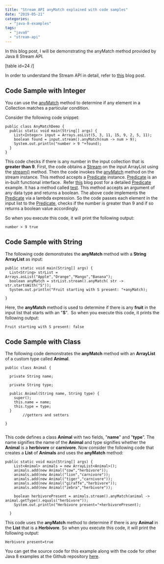 ```yaml
---
title: "Stream API anyMatch explained with code samples"
date: "2019-05-21"
categories: 
  - "java-8-examples"
tags: 
  - "java8"
  - "stream-api"
---
```


In this blog post, I will be demonstrating the anyMatch method provided by Java 8 Stream API.

\[table id=24 /\]

In order to understand the Stream API in detail, refer to [this](https://learnjava.co.in/java-8-streams/) blog post.

## Code Sample with Integer

You can use the [anyMatch](https://docs.oracle.com/javase/8/docs/api/java/util/stream/Stream.html#anyMatch-java.util.function.Predicate-) method to determine if any element in a Collection matches a particular condition.

Consider the following code snippet:

```
public class AnyMatchDemo {
  public static void main(String[] args) {
    List<Integer> input = Arrays.asList(5, 3, 11, 15, 9, 2, 5, 11);
    boolean found = input.stream().anyMatch(num -> num > 9);
    System.out.println("number > 9 "+found);
  }
}
```

This code checks if there is any number in the input collection that is **greater than 9**. First, the code obtains a [Stream](https://docs.oracle.com/javase/8/docs/api/?java/util/stream/Stream.html) on the input ArrayList using the [stream()](https://docs.oracle.com/javase/8/docs/api/java/util/Collection.html#stream--) method. Then the code invokes the [anyMatch](https://docs.oracle.com/javase/8/docs/api/java/util/stream/Stream.html#anyMatch-java.util.function.Predicate-) method on the stream instance. This method accepts a [Predicate](https://learnjava.co.in/java-8-predicate-example/) instance. [Predicate](https://learnjava.co.in/java-8-predicate-example/) is an in-built functional interface.  Refer [this](https://learnjava.co.in/java-8-predicate-example/) blog post for a detailed [Predicate](https://learnjava.co.in/java-8-predicate-example/) example. It has a method called [test](https://docs.oracle.com/javase/8/docs/api/java/util/function/Predicate.html#test-T-). This method accepts an argument of any data type and returns a boolean. The above code implements the [Predicate](https://learnjava.co.in/java-8-predicate-example/) via a lambda expression. So the code passes each element in the input list to the [Predicate](https://learnjava.co.in/java-8-predicate-example/), checks if the number is greater than 9 and if so returns a boolean value accordingly.

So when you execute this code, it will print the following output:

```
number > 9 true
```

## Code Sample with String

The following code demonstrates the **anyMatch** method with a **String** **ArrayList** as input:

```
public static void main(String[] args) {
  List<String> strList = Arrays.asList("Apple","Orange","Mango","Banana");
  boolean anyMatch = strList.stream().anyMatch( str -> str.startsWith("S"));
  System.out.println("Fruit starting with S present: "+anyMatch);

}
```

Here, the **anyMatch** method is used to determine if there is any **fruit** in the input list that starts with an "**S**".  So when you execute this code, it prints the following output:

```
Fruit starting with S present: false
```

## Code Sample with Class

The following code demonstrates the **anyMatch** method with an **ArrayList** of a custom type called **Animal**.

```
public class Animal {
  
  private String name;
  
  private String type;

  public Animal(String name, String type) {
    super();
    this.name = name;
    this.type = type;
  }
        //getters and setters

}


```

This code defines a class **Animal** with two fields, "**name**" and "**type**". The name signifies the name of the **Animal** and type signifies whether the **Animal** is a **herbivore** or **carnivore**. Now consider the following code that creates a **List** of **Animals** and uses the **anyMatch** method:

```
public static void main(String[] args) {
    List<Animal> animals = new ArrayList<Animal>(); 
    animals.add(new Animal("cow","herbivore"));
    animals.add(new Animal("lion","carnivore"));
    animals.add(new Animal("tiger","carnivore"));
    animals.add(new Animal("giraffe","herbivore"));
    animals.add(new Animal("zebra","herbivore"));
    
    boolean herbivorePresent = animals.stream().anyMatch(animal -> animal.getType().equals("herbivore"));
    System.out.println("Herbivore present="+herbivorePresent);

  }
```

This code uses the **anyMatch** method to determine if there is any **Animal** in the **List** that is a **Herbivore**. So when you execute this code, it will print the following output:

```
Herbivore present=true
```

You can get the source code for this example along with the code for other Java 8 examples at the Github repository [here](https://github.com/learnjavawithreshma/Java8Demo).
